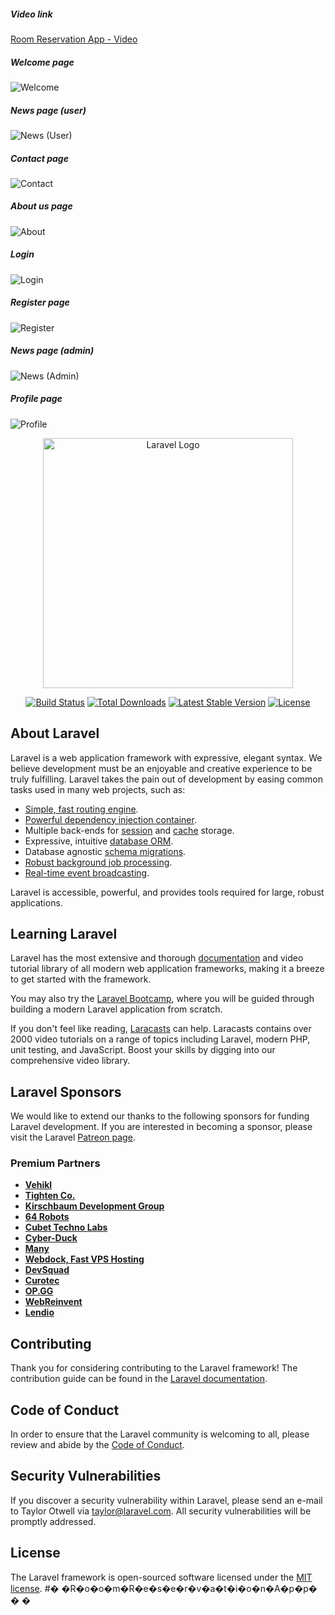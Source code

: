 <h5>Video link</h5>
<a href="https://youtu.be/wR0mxJQmLGE">Room Reservation App - Video</a>

<h5>Welcome page</h5>
<img src="https://user-images.githubusercontent.com/62839258/211214636-0c1a4d72-54cb-4e50-a289-f495c6a45a9c.PNG" alt="Welcome">

<h5>News page (user)</h5>
<img src="https://user-images.githubusercontent.com/62839258/211214448-2f55daab-b732-4bd0-8949-3e142704c473.PNG" alt="News (User)">

<h5>Contact page</h5>
<img src="https://user-images.githubusercontent.com/62839258/211214454-68e60b5c-602b-4511-8ad3-234554bd9d61.PNG" alt="Contact">

<h5>About us page</h5>
<img src="https://user-images.githubusercontent.com/62839258/211214460-43fed2b6-bb36-4fe2-ac71-d90868642abf.PNG" alt="About">

<h5>Login</h5>
<img src="https://user-images.githubusercontent.com/62839258/211214466-70c5803c-00ae-44c9-a71f-ff7fc52242f3.PNG" alt="Login">

<h5>Register page</h5>
<img src="https://user-images.githubusercontent.com/62839258/211214477-cb1900a7-1480-44ac-9e58-c877e709367f.PNG" alt="Register">

<h5>News page (admin)</h5>
<img src="https://user-images.githubusercontent.com/62839258/211214486-5f60677b-0a29-4a6d-b1f9-41d7f4ed4667.PNG" alt="News (Admin)">

<h5>Profile page</h5>
<img src="https://user-images.githubusercontent.com/62839258/211214515-a31293ae-9117-4f07-9cf3-e4d64eca5e80.PNG" alt="Profile">


<p align="center"><a href="https://laravel.com" target="_blank"><img src="https://raw.githubusercontent.com/laravel/art/master/logo-lockup/5%20SVG/2%20CMYK/1%20Full%20Color/laravel-logolockup-cmyk-red.svg" width="400" alt="Laravel Logo"></a></p>

<p align="center">
<a href="https://travis-ci.org/laravel/framework"><img src="https://travis-ci.org/laravel/framework.svg" alt="Build Status"></a>
<a href="https://packagist.org/packages/laravel/framework"><img src="https://img.shields.io/packagist/dt/laravel/framework" alt="Total Downloads"></a>
<a href="https://packagist.org/packages/laravel/framework"><img src="https://img.shields.io/packagist/v/laravel/framework" alt="Latest Stable Version"></a>
<a href="https://packagist.org/packages/laravel/framework"><img src="https://img.shields.io/packagist/l/laravel/framework" alt="License"></a>
</p>

## About Laravel

Laravel is a web application framework with expressive, elegant syntax. We believe development must be an enjoyable and creative experience to be truly fulfilling. Laravel takes the pain out of development by easing common tasks used in many web projects, such as:

- [Simple, fast routing engine](https://laravel.com/docs/routing).
- [Powerful dependency injection container](https://laravel.com/docs/container).
- Multiple back-ends for [session](https://laravel.com/docs/session) and [cache](https://laravel.com/docs/cache) storage.
- Expressive, intuitive [database ORM](https://laravel.com/docs/eloquent).
- Database agnostic [schema migrations](https://laravel.com/docs/migrations).
- [Robust background job processing](https://laravel.com/docs/queues).
- [Real-time event broadcasting](https://laravel.com/docs/broadcasting).

Laravel is accessible, powerful, and provides tools required for large, robust applications.

## Learning Laravel

Laravel has the most extensive and thorough [documentation](https://laravel.com/docs) and video tutorial library of all modern web application frameworks, making it a breeze to get started with the framework.

You may also try the [Laravel Bootcamp](https://bootcamp.laravel.com), where you will be guided through building a modern Laravel application from scratch.

If you don't feel like reading, [Laracasts](https://laracasts.com) can help. Laracasts contains over 2000 video tutorials on a range of topics including Laravel, modern PHP, unit testing, and JavaScript. Boost your skills by digging into our comprehensive video library.

## Laravel Sponsors

We would like to extend our thanks to the following sponsors for funding Laravel development. If you are interested in becoming a sponsor, please visit the Laravel [Patreon page](https://patreon.com/taylorotwell).

### Premium Partners

- **[Vehikl](https://vehikl.com/)**
- **[Tighten Co.](https://tighten.co)**
- **[Kirschbaum Development Group](https://kirschbaumdevelopment.com)**
- **[64 Robots](https://64robots.com)**
- **[Cubet Techno Labs](https://cubettech.com)**
- **[Cyber-Duck](https://cyber-duck.co.uk)**
- **[Many](https://www.many.co.uk)**
- **[Webdock, Fast VPS Hosting](https://www.webdock.io/en)**
- **[DevSquad](https://devsquad.com)**
- **[Curotec](https://www.curotec.com/services/technologies/laravel/)**
- **[OP.GG](https://op.gg)**
- **[WebReinvent](https://webreinvent.com/?utm_source=laravel&utm_medium=github&utm_campaign=patreon-sponsors)**
- **[Lendio](https://lendio.com)**

## Contributing

Thank you for considering contributing to the Laravel framework! The contribution guide can be found in the [Laravel documentation](https://laravel.com/docs/contributions).

## Code of Conduct

In order to ensure that the Laravel community is welcoming to all, please review and abide by the [Code of Conduct](https://laravel.com/docs/contributions#code-of-conduct).

## Security Vulnerabilities

If you discover a security vulnerability within Laravel, please send an e-mail to Taylor Otwell via [taylor@laravel.com](mailto:taylor@laravel.com). All security vulnerabilities will be promptly addressed.

## License

The Laravel framework is open-sourced software licensed under the [MIT license](https://opensource.org/licenses/MIT).
#� �R�o�o�m�R�e�s�e�r�v�a�t�i�o�n�A�p�p�
�
�
